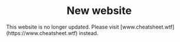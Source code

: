 <h1 align="center">
New website
</h1>
This website is no longer updated. Please visit [www.cheatsheet.wtf](https://www.cheatsheet.wtf) instead.